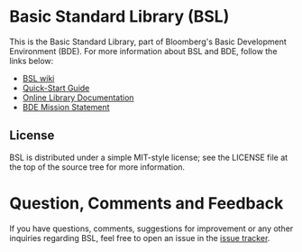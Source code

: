 Basic Standard Library (BSL)
============================

This is the Basic Standard Library, part of Bloomberg's Basic Development Environment (BDE). For more information about BSL and BDE,
follow the links below:

* [BSL wiki](http://github.com/bloomberg/bsl/wiki)
* [Quick-Start Guide](http://github.com/bloomberg/bsl/wiki/Getting-Started)
* [Online Library Documentation](http://abeels.github.com/bsl)
* [BDE Mission Statement](http://github.com/bloomberg/bsl/wiki/Mission-Statement)

License
-------
BSL is distributed under a simple MIT-style license; see the LICENSE file at the top of the source tree for more information.

Question, Comments and Feedback
===============================
If you have questions, comments, suggestions for improvement or any other inquiries regarding BSL, feel free to open an issue
in the [issue tracker](bsl/issues).
